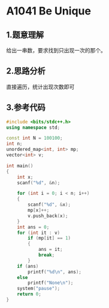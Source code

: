 # A1041 Be Unique

## 1.题意理解
给出一串数，要求找到只出现一次的那个。

## 2.思路分析
直接遍历，统计出现次数即可

## 3.参考代码
```cpp
#include <bits/stdc++.h>
using namespace std;

const int N = 100100;
int n;
unordered_map<int, int> mp;
vector<int> v;

int main()
{
    int x;
    scanf("%d", &n);

    for (int i = 0; i < n; i++)
    {
        scanf("%d", &x);
        mp[x]++;
        v.push_back(x);
    }
    int ans = 0;
    for (int it : v)
        if (mp[it] == 1)
        {
            ans = it;
            break;
        }
    if (ans)
        printf("%d\n", ans);
    else
        printf("None\n");
    system("pause");
    return 0;
}
```